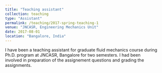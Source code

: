 ```yaml
---
title: "Teaching assistant"
collection: teaching
type: "Assistant"
permalink: /teaching/2017-spring-teaching-1
venue: "JNCASR, Engineering Mechanics Unit"
date: 2017-08-01
location: "Bangalore, India"
---
```


I have been a teaching assistant for graduate fluid mechanics course during  Ph.D. program at JNCASR, Bangalore for two semesters. I had been involved in preparation of the assignement questions and grading the assignments.
